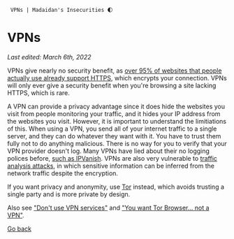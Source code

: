      VPNs | Madaidan's Insecurities 🌓

VPNs
====

_Last edited: March 6th, 2022_

VPNs give nearly no security benefit, as [over 95% of websites that people actually use already support HTTPS](https://transparencyreport.google.com/https/overview?hl=en), which encrypts your connection. VPNs will only ever give a security benefit when you're browsing a site lacking HTTPS, which is rare.  
  
A VPN can provide a privacy advantage since it does hide the websites you visit from people monitoring your traffic, and it hides your IP address from the websites you visit. However, it is important to understand the limitiations of this. When using a VPN, you send all of your internet traffic to a single server, and they can do whatever they want with it. You have to trust them fully not to do anything malicious. There is no way for you to verify that your VPN provider doesn't log. Many VPNs have lied about their no logging polices before, [such as IPVanish](https://torrentfreak.com/ipvanish-no-logging-vpn-led-homeland-security-to-comcast-user-180505/). VPNs are also very vulnerable to [traffic analysis attacks](https://en.wikipedia.org/wiki/Traffic_analysis), in which sensitive information can be inferred from the network traffic despite the encryption.  
  
If you want privacy and anonymity, use [Tor](https://www.torproject.org/) instead, which avoids trusting a single party and is more private by design.  
  
Also see ["Don't use VPN services"](https://gist.github.com/joepie91/5a9909939e6ce7d09e29) and ["You want Tor Browser... not a VPN"](https://matt.traudt.xyz/posts/you-want-tor-24tFBCJV.html).

[Go back](/index.html)
